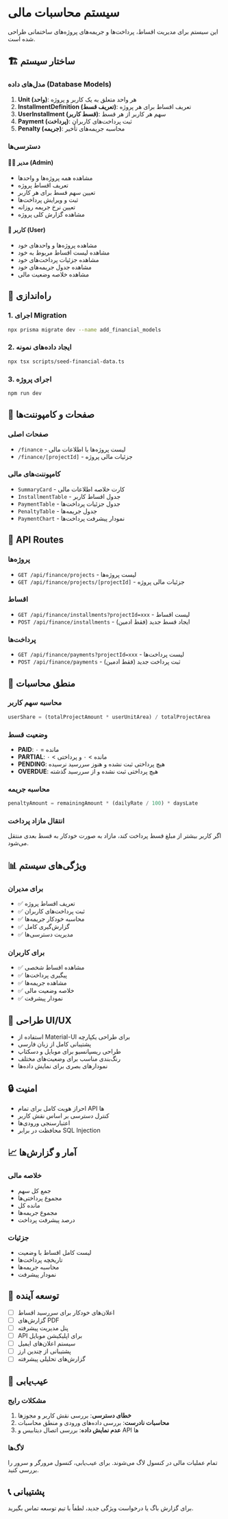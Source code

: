 # سیستم محاسبات مالی

این سیستم برای مدیریت اقساط، پرداخت‌ها و جریمه‌های پروژه‌های ساختمانی طراحی شده است.

## 🏗️ ساختار سیستم

### مدل‌های داده (Database Models)

1. **Unit (واحد)**: هر واحد متعلق به یک کاربر و پروژه
2. **InstallmentDefinition (تعریف قسط)**: تعریف اقساط برای هر پروژه
3. **UserInstallment (قسط کاربر)**: سهم هر کاربر از هر قسط
4. **Payment (پرداخت)**: ثبت پرداخت‌های کاربران
5. **Penalty (جریمه)**: محاسبه جریمه‌های تأخیر

### دسترسی‌ها

#### 👨‍💼 مدیر (Admin)
- مشاهده همه پروژه‌ها و واحدها
- تعریف اقساط پروژه
- تعیین سهم قسط برای هر کاربر
- ثبت و ویرایش پرداخت‌ها
- تعیین نرخ جریمه روزانه
- مشاهده گزارش کلی پروژه

#### 👤 کاربر (User)
- مشاهده پروژه‌ها و واحدهای خود
- مشاهده لیست اقساط مربوط به خود
- مشاهده جزئیات پرداخت‌های خود
- مشاهده جدول جریمه‌های خود
- مشاهده خلاصه وضعیت مالی

## 🚀 راه‌اندازی

### 1. اجرای Migration
```bash
npx prisma migrate dev --name add_financial_models
```

### 2. ایجاد داده‌های نمونه
```bash
npx tsx scripts/seed-financial-data.ts
```

### 3. اجرای پروژه
```bash
npm run dev
```

## 📱 صفحات و کامپوننت‌ها

### صفحات اصلی
- `/finance` - لیست پروژه‌ها با اطلاعات مالی
- `/finance/[projectId]` - جزئیات مالی پروژه

### کامپوننت‌های مالی
- `SummaryCard` - کارت خلاصه اطلاعات مالی
- `InstallmentTable` - جدول اقساط کاربر
- `PaymentTable` - جدول جزئیات پرداخت‌ها
- `PenaltyTable` - جدول جریمه‌ها
- `PaymentChart` - نمودار پیشرفت پرداخت‌ها

## 🔧 API Routes

### پروژه‌ها
- `GET /api/finance/projects` - لیست پروژه‌ها
- `GET /api/finance/projects/[projectId]` - جزئیات مالی پروژه

### اقساط
- `GET /api/finance/installments?projectId=xxx` - لیست اقساط
- `POST /api/finance/installments` - ایجاد قسط جدید (فقط ادمین)

### پرداخت‌ها
- `GET /api/finance/payments?projectId=xxx` - لیست پرداخت‌ها
- `POST /api/finance/payments` - ثبت پرداخت جدید (فقط ادمین)

## 🧮 منطق محاسبات

### محاسبه سهم کاربر
```typescript
userShare = (totalProjectAmount * userUnitArea) / totalProjectArea
```

### وضعیت قسط
- **PAID**: مانده = ۰
- **PARTIAL**: مانده > ۰ و پرداختی > ۰
- **PENDING**: هیچ پرداختی ثبت نشده و هنوز سررسید نرسیده
- **OVERDUE**: هیچ پرداختی ثبت نشده و از سررسید گذشته

### محاسبه جریمه
```typescript
penaltyAmount = remainingAmount * (dailyRate / 100) * daysLate
```

### انتقال مازاد پرداخت
اگر کاربر بیشتر از مبلغ قسط پرداخت کند، مازاد به صورت خودکار به قسط بعدی منتقل می‌شود.

## 📊 ویژگی‌های سیستم

### برای مدیران
- ✅ تعریف اقساط پروژه
- ✅ ثبت پرداخت‌های کاربران
- ✅ محاسبه خودکار جریمه‌ها
- ✅ گزارش‌گیری کامل
- ✅ مدیریت دسترسی‌ها

### برای کاربران
- ✅ مشاهده اقساط شخصی
- ✅ پیگیری پرداخت‌ها
- ✅ مشاهده جریمه‌ها
- ✅ خلاصه وضعیت مالی
- ✅ نمودار پیشرفت

## 🎨 طراحی UI/UX

- استفاده از Material-UI برای طراحی یکپارچه
- پشتیبانی کامل از زبان فارسی
- طراحی ریسپانسیو برای موبایل و دسکتاپ
- رنگ‌بندی مناسب برای وضعیت‌های مختلف
- نمودارهای بصری برای نمایش داده‌ها

## 🔒 امنیت

- احراز هویت کامل برای تمام API ها
- کنترل دسترسی بر اساس نقش کاربر
- اعتبارسنجی ورودی‌ها
- محافظت در برابر SQL Injection

## 📈 آمار و گزارش‌ها

### خلاصه مالی
- جمع کل سهم
- مجموع پرداختی‌ها
- مانده کل
- مجموع جریمه‌ها
- درصد پیشرفت پرداخت

### جزئیات
- لیست کامل اقساط با وضعیت
- تاریخچه پرداخت‌ها
- محاسبه جریمه‌ها
- نمودار پیشرفت

## 🚀 توسعه آینده

- [ ] اعلان‌های خودکار برای سررسید اقساط
- [ ] گزارش‌های PDF
- [ ] پنل مدیریت پیشرفته
- [ ] API برای اپلیکیشن موبایل
- [ ] سیستم اعلان‌های ایمیل
- [ ] پشتیبانی از چندین ارز
- [ ] گزارش‌های تحلیلی پیشرفته

## 🐛 عیب‌یابی

### مشکلات رایج
1. **خطای دسترسی**: بررسی نقش کاربر و مجوزها
2. **محاسبات نادرست**: بررسی داده‌های ورودی و منطق محاسبات
3. **عدم نمایش داده**: بررسی اتصال دیتابیس و API ها

### لاگ‌ها
تمام عملیات مالی در کنسول لاگ می‌شوند. برای عیب‌یابی، کنسول مرورگر و سرور را بررسی کنید.

## 📞 پشتیبانی

برای گزارش باگ یا درخواست ویژگی جدید، لطفاً با تیم توسعه تماس بگیرید.
